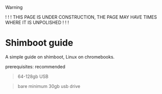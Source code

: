 > [!WARNING]  
> ! ! ! THIS PAGE IS UNDER CONSTRUCTION, THE PAGE MAY HAVE TIMES WHERE IT IS UNPOLISHED ! ! !

# Shimboot guide
A simple guide on shimboot, Linux on chromebooks.

prerequisites:
recommended
> 64-128gb USB

> bare minimum
> 30gb usb drive
> 
